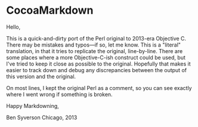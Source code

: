 CocoaMarkdown
=============

 Hello,
 
 This is a quick-and-dirty port of the Perl original to
 2013-era Objective C. There may be mistakes and typos—if
 so, let me know. This is a "literal" translation, in
 that it tries to replicate the original, line-by-line.
 There are some places where a more Objective-C-ish
 construct could be used, but I've tried to keep it
 close as possible to the original. Hopefully that makes
 it easier to track down and debug any discrepancies
 between the output of this version and the original.
 
 On most lines, I kept the original Perl as a comment,
 so you can see exactly where I went wrong if something
 is broken.
 
 Happy Markdowning,
 
 Ben Syverson
 Chicago, 2013
